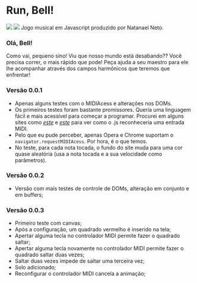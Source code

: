 # Run, Bell!

![](https://img.shields.io/github/stars/natanaelneto/run-bell.svg) ![](https://img.shields.io/github/forks/natanaelneto/run-bell.svg)
Jogo musical em Javascript produzido por Natanael Neto.
### Olá, Bell!
Como vai, pequeno sino! Viu que nosso mundo está desabando?? Você precisa correr, o mais rápido que pode! Peça ajuda a seu maestro para ele lhe acompanhar através dos campos harmônicos que teremos que enfrentar!
### Versão 0.0.1
 - Apenas alguns testes com o MIDIAcess e alterações nos DOMs.
 - Os primeiros testes foram bastante promissores. Queria uma linguagem fácil e mais acessível para começar a programar. Procurei em alguns sites como [*este*](https://www.smashingmagazine.com/2018/03/web-midi-api/) e [*este*](https://medium.com/swinginc/playing-with-midi-in-javascript-b6999f2913c3) para ver como o .js reconheceria uma entrada MIDI.
 - Pelo que eu pude perceber, apenas Opera e Chrome suportam o `navigator.requestMIDIAcess`. Por hora, é o que temos.
 - No teste, para cada nota tocada, o fundo do site muda para uma cor quase aleatória (usa a nota tocada e a sua velocidade como parâmetros).
### Versão 0.0.2
 - Versão com mais testes de controle de DOMs, alteração em conjunto e em buffers;
### Versão 0.0.3
 - Primeiro teste com canvas;
 - Após a configuração, um quadrado vermelho é inserido na tela;
 - Apertar alguma tecla no controlador MIDI permite fazer o quadrado saltar;
 - Apertar alguma tecla novamente no controlador MIDI permite fazer o quadrado saltar duas vezes;
 - Saltar duas vezes impede de saltar uma terceira vez;
 - Solo adicionado;
 - Reconfigurar o controlador MIDI cancela a animação;